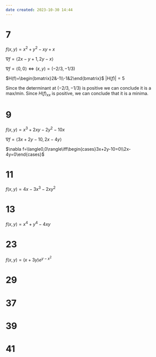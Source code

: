 ```yaml
---
date created: 2023-10-30 14:44
---
```


# 7

$f(x,y)=x^2+y^2-xy+x$

$\nabla f=\langle 2x-y+1,2y-x\rangle$

$\nabla f=\langle0,0\rangle\iff(x,y)=(-2/3,-1/3)$

$H(f)=\begin{bmatrix}2&-1\\-1&2\end{bmatrix}$
$|H(f)|=5$

Since the determinant at $(-2/3,-1/3)$ is positive we can conclude it is a max/min. Since $H(f)_{xx}$ is positive, we can conclude that it is a minima.

# 9

$f(x,y)=x^3+2xy-2y^2-10x$

$\nabla f=\langle3x+2y-10,2x-4y\rangle$

$\nabla f=\langle0,0\rangle\iff\begin{cases}3x+2y-10=0\\2x-4y=0\end{cases}$

# 11

$f(x,y)=4x-3x^3-2xy^2$

# 13

$f(x,y)=x^4+y^4-4xy$

# 23

$f(x,y)=(x+3y)e^{y-x^2}$

# 29

# 37

# 39

# 41
